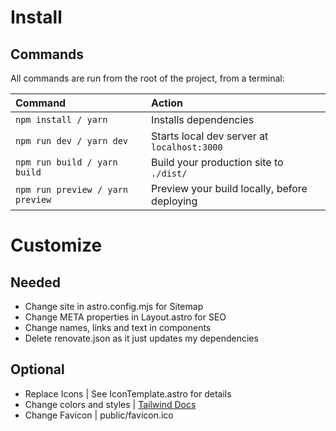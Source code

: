 # Install

## Commands

All commands are run from the root of the project, from a terminal:

| Command                          | Action                                       |
| :------------------------------- | :------------------------------------------- |
| `npm install / yarn`             | Installs dependencies                        |
| `npm run dev / yarn dev`         | Starts local dev server at `localhost:3000`  |
| `npm run build / yarn build`     | Build your production site to `./dist/`      |
| `npm run preview / yarn preview` | Preview your build locally, before deploying |

# Customize

## Needed

- Change site in astro.config.mjs for Sitemap
- Change META properties in Layout.astro for SEO
- Change names, links and text in components
- Delete renovate.json as it just updates my dependencies

## Optional

- Replace Icons | See IconTemplate.astro for details
- Change colors and styles | [Tailwind Docs](https://tailwindcss.com/docs)
- Change Favicon | public/favicon.ico
